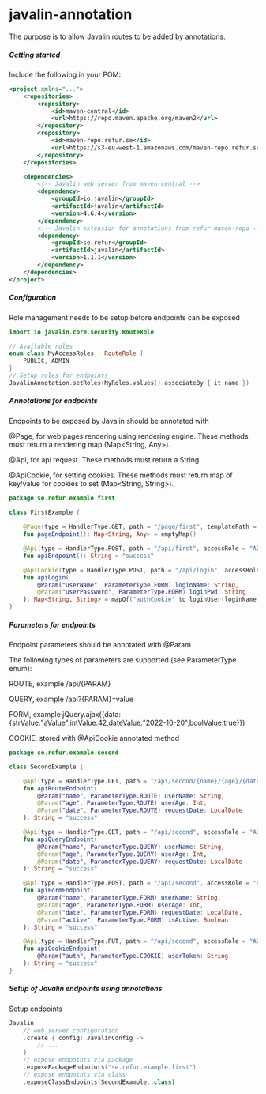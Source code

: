 # javalin-annotation

The purpose is to allow Javalin routes to be added by annotations.

##### Getting started
Include the following in your POM:
```xml
<project xmlns="...">
    <repositories>
        <repository>
            <id>maven-central</id>
            <url>https://repo.maven.apache.org/maven2</url>
        </repository>
        <repository>
            <id>maven-repo.refur.se</id>
            <url>https://s3-eu-west-1.amazonaws.com/maven-repo.refur.se/release</url>
        </repository>
    </repositories>

    <dependencies>
        <!-- Javalin web server from maven-central -->
        <dependency>
            <groupId>io.javalin</groupId>
            <artifactId>javalin</artifactId>
            <version>4.6.4</version>
        </dependency>
        <!-- Javalin extension for annotations from refur maven-repo -->
        <dependency>
            <groupId>se.refur</groupId>
            <artifactId>javalin</artifactId>
            <version>1.1.1</version>
        </dependency>
    </dependencies>    
</project>
```

##### Configuration
Role management needs to be setup before endpoints can be exposed
```kotlin
import io.javalin.core.security.RouteRole

// Available roles
enum class MyAccessRoles : RouteRole {
    PUBLIC, ADMIN
}
// Setup roles for endpoints
JavalinAnnotation.setRoles(MyRoles.values().associateBy { it.name })
```

##### Annotations for endpoints
Endpoints to be exposed by Javalin should be annotated with

@Page, for web pages rendering using rendering engine. These methods must return a rendering map (Map<String, Any>).

@Api, for api request. These methods must return a String.

@ApiCookie, for setting cookies. These methods must return map of key/value for cookies to set (Map<String, String>).

```kotlin
package se.refur.example.first

class FirstExample {
    
    @Page(type = HandlerType.GET, path = "/page/first", templatePath = "example/first.ftl", accessRole = "PUBLIC")
    fun pageEndpoint(): Map<String, Any> = emptyMap()

    @Api(type = HandlerType.POST, path = "/api/first", accessRole = "ADMIN")
    fun apiEndpoint(): String = "success"

    @ApiCookie(type = HandlerType.POST, path = "/api/login", accessRole = "PUBLIC")
    fun apiLogin(
        @Param("userName", ParameterType.FORM) loginName: String,
        @Param("userPassword", ParameterType.FORM) loginPwd: String
    ): Map<String, String> = mapOf("authCookie" to loginUser(loginName, loginPwd))
}
```

##### Parameters for endpoints
Endpoint parameters should be annotated with @Param

The following types of parameters are supported (see ParameterType enum):

ROUTE, example /api/{PARAM}

QUERY, example /api?{PARAM}=value

FORM, example jQuery.ajax({data:{strValue:"aValue",intValue:42,dateValue:"2022-10-20",boolValue:true}})

COOKIE, stored with @ApiCookie annotated method

```kotlin
package se.refur.example.second

class SecondExample {

    @Api(type = HandlerType.GET, path = "/api/second/{name}/{age}/{date}", accessRole = "ADMIN")
    fun apiRouteEndpoint(
        @Param("name", ParameterType.ROUTE) userName: String,
        @Param("age", ParameterType.ROUTE) userAge: Int,
        @Param("date", ParameterType.ROUTE) requestDate: LocalDate
    ): String = "success"

    @Api(type = HandlerType.GET, path = "/api/second", accessRole = "ADMIN")
    fun apiQueryEndpoint(
        @Param("name", ParameterType.QUERY) userName: String,
        @Param("age", ParameterType.QUERY) userAge: Int,
        @Param("date", ParameterType.QUERY) requestDate: LocalDate
    ): String = "success"

    @Api(type = HandlerType.POST, path = "/api/second", accessRole = "ADMIN")
    fun apiFormEndpoint(
        @Param("name", ParameterType.FORM) userName: String,
        @Param("age", ParameterType.FORM) userAge: Int,
        @Param("date", ParameterType.FORM) requestDate: LocalDate,
        @Param("active", ParameterType.FORM) isActive: Boolean
    ): String = "success"

    @Api(type = HandlerType.PUT, path = "/api/second", accessRole = "ADMIN")
    fun apiCookieEndpoint(
        @Param("auth", ParameterType.COOKIE) userToken: String
    ): String = "success"
}
```

##### Setup of Javalin endpoints using annotations
Setup endpoints
```kotlin
Javalin
    // web server configuration
    .create { config: JavalinConfig ->
        // ...
    }
    // expose endpoints via package
    .exposePackageEndpoints("se.refur.example.first")
    // expose endpoints via class
    .exposeClassEndpoints(SecondExample::class)
    
```